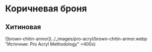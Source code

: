 # Коричневая броня

## Хитиновая

![brown-chitin-armor](../_images/pro-acryl/brown-chitin-armor.webp "Источник: Pro Acryl Methodology" =400x)